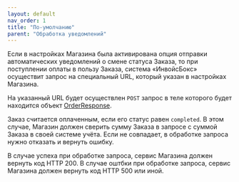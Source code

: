 ```yaml
---
layout: default
nav_order: 1
title: "По-умолчанию"
parent: "Обработка уведомлений"
---
```


Если в настройках Магазина была активирована опция отправки автоматических уведомлений о смене
статуса Заказа, то при поступлении оплаты в пользу Заказа, система &laquo;ИнвойсБокс&raquo;
осуществит запрос на специальный URL, который указан в настройках Магазина.

На указанный URL будет осуществлен `POST` запрос в теле которого будет находится объект [OrderResponse](/docs/order/create/#orderresponse).

Заказ считается оплаченным, если его статус равен `completed`. В этом случае, Магазин должен сверить
сумму Заказа в запросе с суммой Заказа в своей системе учёта. Если не совпадает, в обработке запроса
нужно отказать и вернуть ошибку.

В случае успеха при обработке запроса, сервис Магазина должен вернуть код HTTP 200.
В случае оштбки при обработке запроса, сервис Магазина должен вернуть код HTTP 500 или иной.

